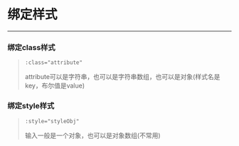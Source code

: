 # 绑定样式

---

### 绑定class样式
> `:class="attribute"`
> 
> attribute可以是字符串，也可以是字符串数组，也可以是对象(样式名是key，布尔值是value)

### 绑定style样式
> `:style="styleObj"`
> 
> 输入一般是一个对象，也可以是对象数组(不常用)
